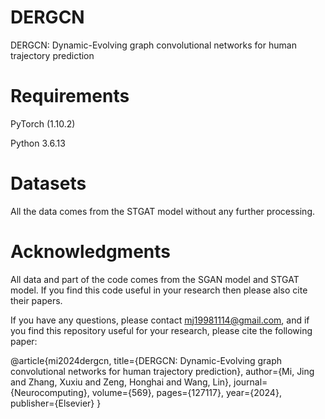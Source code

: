 # DERGCN
DERGCN: Dynamic-Evolving graph convolutional networks for human trajectory prediction
# Requirements
PyTorch (1.10.2)

Python 3.6.13
# Datasets
All the data comes from the STGAT model without any further processing.
# Acknowledgments
All data and part of the code comes from the SGAN model and STGAT model. If you find this code useful in your research then please also cite their papers.

If you have any questions, please contact mj19981114@gmail.com, and if you find this repository useful for your research, please cite the following paper:

@article{mi2024dergcn,
  title={DERGCN: Dynamic-Evolving graph convolutional networks for human trajectory prediction},
  author={Mi, Jing and Zhang, Xuxiu and Zeng, Honghai and Wang, Lin},
  journal={Neurocomputing},
  volume={569},
  pages={127117},
  year={2024},
  publisher={Elsevier}
}
